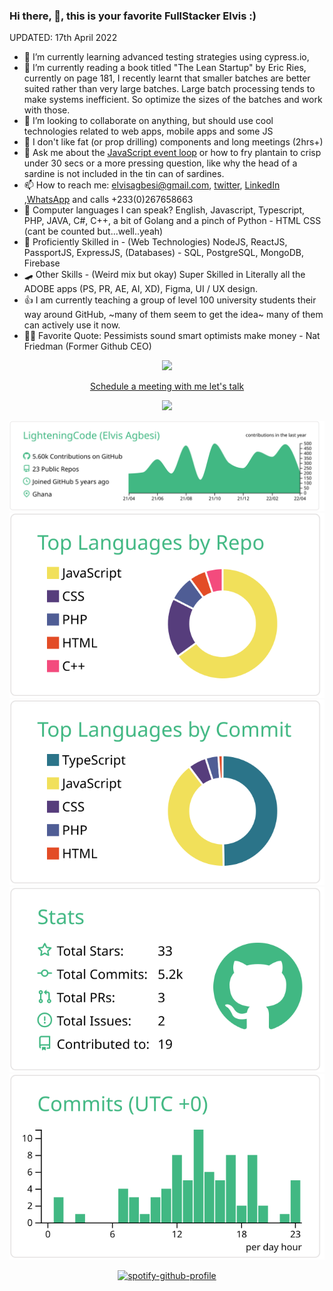 ### Hi there, 👋, this is your favorite FullStacker Elvis :)

UPDATED: 17th April 2022

- 🔭 I’m currently learning advanced testing strategies using cypress.io,
- 🌱 I’m currently reading a book titled "The Lean Startup" by Eric Ries, currently on page 181, I recently learnt that smaller batches are better suited rather than very large batches. Large batch processing tends to make systems inefficient. So optimize the sizes of the batches and work with those.
- 👯 I’m looking to collaborate on anything, but should use cool technologies related to web apps, mobile apps and some JS 
- 🤔 I don't like fat (or prop drilling) components and long meetings (2hrs+) 
- 💬 Ask me about the <a href="https://youtu.be/8aGhZQkoFbQ">JavaScript event loop</a>  or how to fry plantain to crisp under 30 secs or a more pressing question, like why the head of a sardine is not included in the tin can of sardines.
- 📫 How to reach me: elvisagbesi@gmail.com, [twitter](https://twitter.com/ben__elvis), [LinkedIn](https://www.linkedin.com/in/elvis-agbesi-81b615171/) ,[WhatsApp](https://wa.me/+233267658663) and calls +233(0)267658663 
- 🦾 Computer languages I can speak? English, Javascript, Typescript, PHP, JAVA, C#, C++, a bit of Golang and a pinch of Python - HTML CSS (cant be counted but...well..yeah)
- 🌌 Proficiently Skilled in - (Web Technologies) NodeJS, ReactJS, PassportJS, ExpressJS, (Databases) - SQL, PostgreSQL, MongoDB, Firebase
- 🛹 Other Skills - (Weird mix but okay) Super Skilled in Literally all the ADOBE apps (PS, PR, AE, AI, XD), Figma, UI / UX design.
- 👍 I am currently teaching a group of level 100 university students their way around GitHub, ~many of them seem to get the idea~ many of them can actively use it now.
- 🐱‍👤 Favorite Quote: Pessimists sound smart optimists make money - Nat Friedman (Former Github CEO)

<div align="center">

<a href="/">
  <img src="http://github-readme-streak-stats.herokuapp.com?user=LighteningCode&theme=vue&hide_border=true" />
</a>
  
<div>
  <a href="https://calendly.com/elvisagbesi/meeting-with-elvis">
    <p>Schedule a meeting with me let's talk</p>
  <img width="150px" src="https://careers.calendly.com/media/b33hplzq/untitled-1600-x-300-px-new.png?anchor=center&mode=crop&width=1200&height=630&mode=crop&quality=75" />
</a>
  </div>

[![](https://raw.githubusercontent.com/LighteningCode/summary-cards/master/profile-summary-card-output/vue/0-profile-details.svg)](https://github.com/vn7n24fzkq/github-profile-summary-cards)
[![](https://raw.githubusercontent.com/LighteningCode/summary-cards/master/profile-summary-card-output/vue/1-repos-per-language.svg)](https://github.com/vn7n24fzkq/github-profile-summary-cards) [![](https://raw.githubusercontent.com/LighteningCode/summary-cards/master/profile-summary-card-output/vue/2-most-commit-language.svg)](https://github.com/vn7n24fzkq/github-profile-summary-cards)
[![](https://raw.githubusercontent.com/LighteningCode/summary-cards/master/profile-summary-card-output/vue/3-stats.svg)](https://github.com/vn7n24fzkq/github-profile-summary-cards) [![](https://raw.githubusercontent.com/LighteningCode/summary-cards/master/profile-summary-card-output/vue/4-productive-time.svg)](https://github.com/vn7n24fzkq/github-profile-summary-cards)


  [![spotify-github-profile](https://spotify-github-profile.vercel.app/api/view?uid=31ugqngbwfo7jn73yqjx4unxbaem&cover_image=true&theme=default)](https://github.com/kittinan/spotify-github-profile)
  
</div>

